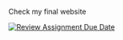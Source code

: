 <p>Check my final website</p>
<p><a href="https://final-paulangelo-reyes.netlify.app/"/></p>

[![Review Assignment Due Date](https://classroom.github.com/assets/deadline-readme-button-22041afd0340ce965d47ae6ef1cefeee28c7c493a6346c4f15d667ab976d596c.svg)](https://classroom.github.com/a/A6IUj4gD)
